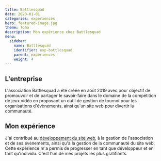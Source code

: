 ```yaml
---
title: Battlesquad
date: 2023-01-01
categories: experiences
hero: featured-image.jpg
theme: Toha
description: Mon expérience chez Battlesquad
menu:
  sidebar:
    name: Battlesquad
    identifier: exp-battlesquad
    parent: experiences
    weight: 4
---
```


## L'entreprise
L'association Battlesquad a été créée en août 2019 avec pour objectif de promouvoir et de partager le savoir-faire dans le domaine de la compétition de jeux vidéo en proposant un outil de gestion de tournoi pour les organisations d'évènements, ainsi qu'un site web pour divertir la communauté.

## Mon expérience
J'ai contribué au [développement du site web](/posts/realisations/battlesquad "Battlesquad"), à la gestion de l'association et de ses événements, ainsi qu'à la gestion de la communauté du site web. Cette expérience m'a permis de progresser en tant que développeur et en tant qu'individu. C'est l'un de mes projets les plus gratifiants.